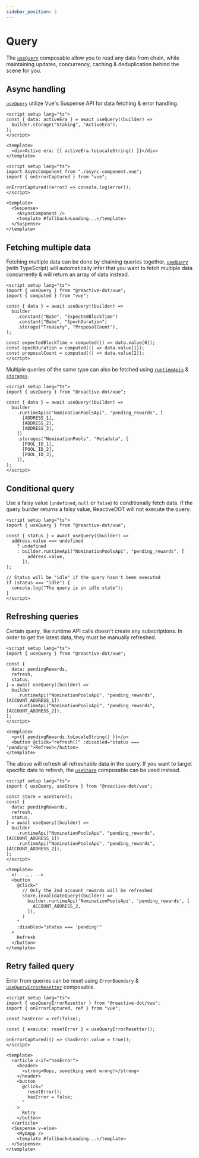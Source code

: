 ```yaml
---
sidebar_position: 2
---
```


# Query

The [`useQuery`](/vue/api/vue/functions/useQuery) composable allow you to read any data from chain, while maintaining updates, concurrency, caching & deduplication behind the scene for you.

## Async handling

[`useQuery`](/vue/api/vue/functions/useQuery) utilize Vue's Suspense API for data fetching & error handling.

```vue title="async-component.vue"
<script setup lang="ts">
const { data: activeEra } = await useQuery((builder) =>
  builder.storage("Staking", "ActiveEra"),
);
</script>

<template>
  <div>Active era: {{ activeEra.toLocaleString() }}</div>
</template>
```

```vue title="app.vue"
<script setup lang="ts">
import AsyncComponent from "./async-component.vue";
import { onErrorCaptured } from "vue";

onErrorCaptured((error) => console.log(error));
</script>

<template>
  <Suspense>
    <AsyncComponent />
    <template #fallback>Loading...</template>
  </Suspense>
</template>
```

## Fetching multiple data

Fetching multiple data can be done by chaining queries together, [`useQuery`](/vue/api/vue/functions/useQuery) (with TypeScript) will automatically infer that you want to fetch multiple data concurrently & will return an array of data instead.

```vue
<script setup lang="ts">
import { useQuery } from "@reactive-dot/vue";
import { computed } from "vue";

const { data } = await useQuery((builder) =>
  builder
    .constant("Babe", "ExpectedBlockTime")
    .constant("Babe", "EpochDuration")
    .storage("Treasury", "ProposalCount"),
);

const expectedBlockTime = computed(() => data.value[0]);
const epochDuration = computed(() => data.value[1]);
const proposalCount = computed(() => data.value[2]);
</script>
```

Multiple queries of the same type can also be fetched using [`runtimeApis`](/vue/api/core/index/classes/Query#runtimeApis) & [`storages`](/vue/api/core/index/classes/Query#storages).

```vue
<script setup lang="ts">
import { useQuery } from "@reactive-dot/vue";

const { data } = await useQuery((builder) =>
  builder
    .runtimeApis("NominationPoolsApi", "pending_rewards", [
      [ADDRESS_1],
      [ADDRESS_2],
      [ADDRESS_3],
    ])
    .storages("NominationPools", "Metadata", [
      [POOL_ID_1],
      [POOL_ID_2],
      [POOL_ID_3],
    ]),
);
</script>
```

## Conditional query

Use a falsy value (`undefined`, `null` or `false`) to conditionally fetch data. If the query builder returns a falsy value, ReactiveDOT will not execute the query.

```vue
<script setup lang="ts">
import { useQuery } from "@reactive-dot/vue";

const { status } = await useQuery((builder) =>
  address.value === undefined
    ? undefined
    : builder.runtimeApi("NominationPoolsApi", "pending_rewards", [
        address.value,
      ]),
);

// Status will be "idle" if the query hasn't been executed
if (status === "idle") {
  console.log("The query is in idle state");
}
</script>
```

## Refreshing queries

Certain query, like runtime API calls doesn't create any subscriptions. In order to get the latest data, they must be manually refreshed.

```vue
<script setup lang="ts">
import { useQuery } from "@reactive-dot/vue";

const {
  data: pendingRewards,
  refresh,
  status,
} = await useQuery((builder) =>
  builder
    .runtimeApi("NominationPoolsApi", "pending_rewards", [ACCOUNT_ADDRESS_1])
    .runtimeApi("NominationPoolsApi", "pending_rewards", [ACCOUNT_ADDRESS_2]),
);
</script>

<template>
  <p>{{ pendingRewards.toLocaleString() }}</p>
  <button @click="refresh()" :disabled="status === 'pending'">Refresh</button>
</template>
```

The above will refresh all refreshable data in the query. If you want to target specific data to refresh, the [`useStore`](/vue/api/vue/functions/useStore) composable can be used instead.

```vue
<script setup lang="ts">
import { useQuery, useStore } from "@reactive-dot/vue";

const store = useStore();
const {
  data: pendingRewards,
  refresh,
  status,
} = await useQuery((builder) =>
  builder
    .runtimeApi("NominationPoolsApi", "pending_rewards", [ACCOUNT_ADDRESS_1])
    .runtimeApi("NominationPoolsApi", "pending_rewards", [ACCOUNT_ADDRESS_2]),
);
</script>

<template>
  <!-- ... -->
  <button
    @click="
      // Only the 2nd account rewards will be refreshed
      store.invalidateQuery((builder) =>
        builder.runtimeApi('NominationPoolsApi', 'pending_rewards', [
          ACCOUNT_ADDRESS_2,
        ]),
      )
    "
    :disabled="status === 'pending'"
  >
    Refresh
  </button>
</template>
```

## Retry failed query

Error from queries can be reset using `ErrorBoundary` & [`useQueryErrorResetter`](/vue/api/vue/functions/useQueryErrorResetter) composable.

```vue
<script setup lang="ts">
import { useQueryErrorResetter } from "@reactive-dot/vue";
import { onErrorCaptured, ref } from "vue";

const hasError = ref(false);

const { execute: resetError } = useQueryErrorResetter();

onErrorCaptured(() => (hasError.value = true));
</script>

<template>
  <article v-if="hasError">
    <header>
      <strong>Oops, something went wrong!</strong>
    </header>
    <button
      @click="
        resetError();
        hasError = false;
      "
    >
      Retry
    </button>
  </article>
  <Suspense v-else>
    <MyDApp />
    <template #fallback>Loading...</template>
  </Suspense>
</template>
```
